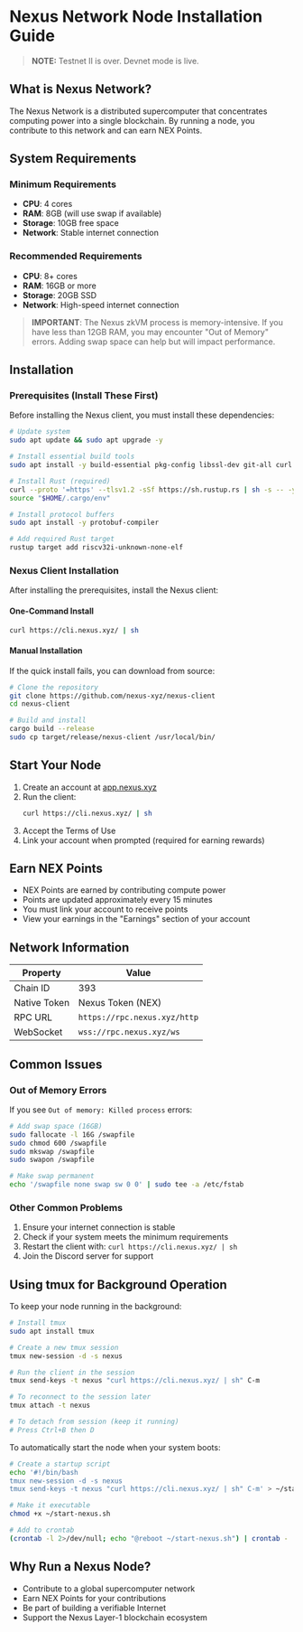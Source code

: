 # Nexus Network Node Installation Guide

> **NOTE:** Testnet II is over. Devnet mode is live.

## What is Nexus Network?

The Nexus Network is a distributed supercomputer that concentrates computing power into a single blockchain. By running a node, you contribute to this network and can earn NEX Points.

## System Requirements

### Minimum Requirements
- **CPU**: 4 cores
- **RAM**: 8GB (will use swap if available)
- **Storage**: 10GB free space
- **Network**: Stable internet connection

### Recommended Requirements
- **CPU**: 8+ cores
- **RAM**: 16GB or more
- **Storage**: 20GB SSD
- **Network**: High-speed internet connection

> **IMPORTANT**: The Nexus zkVM process is memory-intensive. If you have less than 12GB RAM, you may encounter "Out of Memory" errors. Adding swap space can help but will impact performance.

## Installation

### Prerequisites (Install These First)

Before installing the Nexus client, you must install these dependencies:

```bash
# Update system
sudo apt update && sudo apt upgrade -y

# Install essential build tools
sudo apt install -y build-essential pkg-config libssl-dev git-all curl nano cmake

# Install Rust (required)
curl --proto '=https' --tlsv1.2 -sSf https://sh.rustup.rs | sh -s -- -y
source "$HOME/.cargo/env"

# Install protocol buffers
sudo apt install -y protobuf-compiler

# Add required Rust target
rustup target add riscv32i-unknown-none-elf
```

### Nexus Client Installation

After installing the prerequisites, install the Nexus client:

#### One-Command Install
```bash
curl https://cli.nexus.xyz/ | sh
```

#### Manual Installation
If the quick install fails, you can download from source:

```bash
# Clone the repository
git clone https://github.com/nexus-xyz/nexus-client
cd nexus-client

# Build and install
cargo build --release
sudo cp target/release/nexus-client /usr/local/bin/
```

## Start Your Node

1. Create an account at [app.nexus.xyz](https://app.nexus.xyz)
2. Run the client:
   ```bash
   curl https://cli.nexus.xyz/ | sh
   ```
3. Accept the Terms of Use
4. Link your account when prompted (required for earning rewards)

## Earn NEX Points

- NEX Points are earned by contributing compute power
- Points are updated approximately every 15 minutes
- You must link your account to receive points
- View your earnings in the "Earnings" section of your account

## Network Information

| Property | Value |
|----------|-------|
| Chain ID | 393 |
| Native Token | Nexus Token (NEX) |
| RPC URL | `https://rpc.nexus.xyz/http` |
| WebSocket | `wss://rpc.nexus.xyz/ws` |

## Common Issues

### Out of Memory Errors

If you see `Out of memory: Killed process` errors:

```bash
# Add swap space (16GB)
sudo fallocate -l 16G /swapfile
sudo chmod 600 /swapfile
sudo mkswap /swapfile
sudo swapon /swapfile

# Make swap permanent
echo '/swapfile none swap sw 0 0' | sudo tee -a /etc/fstab
```

### Other Common Problems

1. Ensure your internet connection is stable
2. Check if your system meets the minimum requirements
3. Restart the client with: `curl https://cli.nexus.xyz/ | sh`
4. Join the Discord server for support

## Using tmux for Background Operation

To keep your node running in the background:

```bash
# Install tmux
sudo apt install tmux

# Create a new tmux session
tmux new-session -d -s nexus

# Run the client in the session
tmux send-keys -t nexus "curl https://cli.nexus.xyz/ | sh" C-m

# To reconnect to the session later
tmux attach -t nexus

# To detach from session (keep it running)
# Press Ctrl+B then D
```

To automatically start the node when your system boots:

```bash
# Create a startup script
echo '#!/bin/bash
tmux new-session -d -s nexus
tmux send-keys -t nexus "curl https://cli.nexus.xyz/ | sh" C-m' > ~/start-nexus.sh

# Make it executable
chmod +x ~/start-nexus.sh

# Add to crontab
(crontab -l 2>/dev/null; echo "@reboot ~/start-nexus.sh") | crontab -
```

## Why Run a Nexus Node?

- Contribute to a global supercomputer network
- Earn NEX Points for your contributions
- Be part of building a verifiable Internet
- Support the Nexus Layer-1 blockchain ecosystem
